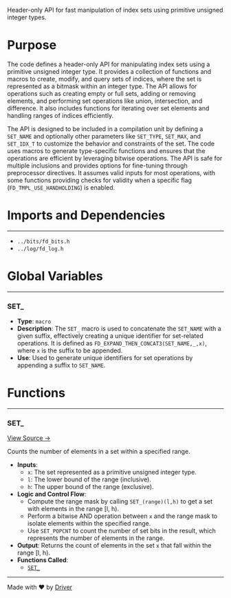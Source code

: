 <!--------------------------------------------------------------------------------->
<!-- IMPORTANT: This file is auto-generated by Driver (https://driver.ai). -------->
<!-- Manual edits may be overwritten on future commits. --------------------------->
<!--------------------------------------------------------------------------------->

Header-only API for fast manipulation of index sets using primitive unsigned integer types.

# Purpose
The code defines a header-only API for manipulating index sets using a primitive unsigned integer type. It provides a collection of functions and macros to create, modify, and query sets of indices, where the set is represented as a bitmask within an integer type. The API allows for operations such as creating empty or full sets, adding or removing elements, and performing set operations like union, intersection, and difference. It also includes functions for iterating over set elements and handling ranges of indices efficiently.

The API is designed to be included in a compilation unit by defining a `SET_NAME` and optionally other parameters like `SET_TYPE`, `SET_MAX`, and `SET_IDX_T` to customize the behavior and constraints of the set. The code uses macros to generate type-specific functions and ensures that the operations are efficient by leveraging bitwise operations. The API is safe for multiple inclusions and provides options for fine-tuning through preprocessor directives. It assumes valid inputs for most operations, with some functions providing checks for validity when a specific flag (`FD_TMPL_USE_HANDHOLDING`) is enabled.
# Imports and Dependencies

---
- `../bits/fd_bits.h`
- `../log/fd_log.h`


# Global Variables

---
### SET\_
- **Type**: `macro`
- **Description**: The `SET_` macro is used to concatenate the `SET_NAME` with a given suffix, effectively creating a unique identifier for set-related operations. It is defined as `FD_EXPAND_THEN_CONCAT3(SET_NAME,_,x)`, where `x` is the suffix to be appended.
- **Use**: Used to generate unique identifiers for set operations by appending a suffix to `SET_NAME`.


# Functions

---
### SET\_<!-- {{#callable:SET_}} -->
[View Source →](<../../../../../src/util/tmpl/fd_smallset.c#L250>)

Counts the number of elements in a set within a specified range.
- **Inputs**:
    - ``x``: The set represented as a primitive unsigned integer type.
    - ``l``: The lower bound of the range (inclusive).
    - ``h``: The upper bound of the range (exclusive).
- **Logic and Control Flow**:
    - Compute the range mask by calling `SET_(range)(l,h)` to get a set with elements in the range [l, h).
    - Perform a bitwise AND operation between `x` and the range mask to isolate elements within the specified range.
    - Use `SET_POPCNT` to count the number of set bits in the result, which represents the number of elements in the range.
- **Output**: Returns the count of elements in the set `x` that fall within the range [l, h).
- **Functions Called**:
    - [`SET_`](<#set_>)



---
Made with ❤️ by [Driver](https://www.driver.ai/)